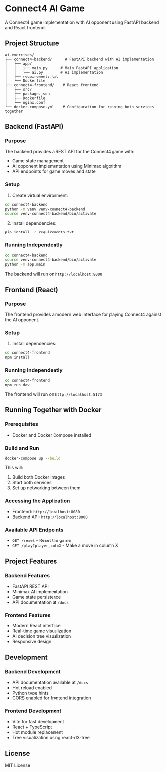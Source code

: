 # Connect4 AI Game

A Connect4 game implementation with AI opponent using FastAPI backend and React frontend.

## Project Structure

```
ai-exercises/
├── connect4-backend/      # FastAPI backend with AI implementation
│   ├── app/
│   │   ├── main.py      # Main FastAPI application
│   │   └── ai.py        # AI implementation
│   ├── requirements.txt
│   └── Dockerfile
├── connect4-frontend/    # React frontend
│   ├── src/
│   ├── package.json
│   ├── Dockerfile
│   └── nginx.conf
└── docker-compose.yml    # Configuration for running both services together
```

## Backend (FastAPI)

### Purpose
The backend provides a REST API for the Connect4 game with:
- Game state management
- AI opponent implementation using Minimax algorithm
- API endpoints for game moves and state

### Setup
1. Create virtual environment:
```bash
cd connect4-backend
python -m venv venv-connect4-backend
source venv-connect4-backend/bin/activate
```

2. Install dependencies:
```bash
pip install -r requirements.txt
```

### Running Independently
```bash
cd connect4-backend
source venv-connect4-backend/bin/activate
python -m app.main
```

The backend will run on `http://localhost:8000`

## Frontend (React)

### Purpose
The frontend provides a modern web interface for playing Connect4 against the AI opponent.

### Setup
1. Install dependencies:
```bash
cd connect4-frontend
npm install
```

### Running Independently
```bash
cd connect4-frontend
npm run dev
```

The frontend will run on `http://localhost:5173`

## Running Together with Docker

### Prerequisites
- Docker and Docker Compose installed

### Build and Run
```bash
docker-compose up --build
```

This will:
1. Build both Docker images
2. Start both services
3. Set up networking between them

### Accessing the Application
- Frontend: `http://localhost:8080`
- Backend API: `http://localhost:8000`

### Available API Endpoints
- `GET /reset` - Reset the game
- `GET /play?player_col=X` - Make a move in column X

## Project Features

### Backend Features
- FastAPI REST API
- Minimax AI implementation
- Game state persistence
- API documentation at `/docs`

### Frontend Features
- Modern React interface
- Real-time game visualization
- AI decision tree visualization
- Responsive design

## Development

### Backend Development
- API documentation available at `/docs`
- Hot reload enabled
- Python type hints
- CORS enabled for frontend integration

### Frontend Development
- Vite for fast development
- React + TypeScript
- Hot module replacement
- Tree visualization using react-d3-tree

## License

MIT License
